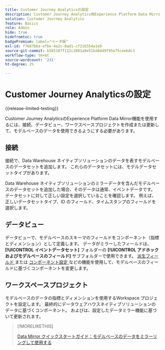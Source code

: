 ```yaml
---
title: Customer Journey Analyticsの設定
description: Customer Journey Analytics用Experience Platform Data MirrorのCustomer Journey Analytics接続、データビュー、プロジェクトを設定する方法について説明します
solution: Customer Journey Analytics
feature: Basics
role: Admin
hide: true
hidefromtoc: true
badgePremium: label="ベータ版"
exl-id: f7687bba-efbe-4a2c-8ad1-cf216554a1e9
source-git-commit: b585187f112c2081a8e51bd84d9f95e75ceebdc3
workflow-type: tm+mt
source-wordcount: '231'
ht-degree: 2%

---
```


# Customer Journey Analyticsの設定

{{release-limited-testing}}

Customer Journey AnalyticsのExperience Platform Data Mirror機能を使用するには、接続、データビュー、ワークスペースプロジェクトを作成または更新して、モデルベースのデータを使用できるようにする必要があります。

## 接続

接続で、Data Warehouse ネイティブソリューションのデータを表すモデルベースのデータセットを追加します。 これらのデータセットには、モデルデータセットタイプがあります。

Data Warehouse ネイティブソリューションのミラーデータを含んだモデルベースのデータセットを追加した場合、そのデータは通常、イベントデータです。 データセットに対して正しい設定を選択していることを確認します。 例えば、正しいデータセットタイプ、ID のフィールド、タイムスタンプのフィールドを選択します。


## データビュー

データビューで、モデルベースのスキーマのフィールドをコンポーネント（指標とディメンション）として定義します。 データがミラーしたフィールドは、**[!UICONTROL イベントデータセット]** フォルダーの **[!UICONTROL アドホックおよびモデルベースのフィールド]** サブフォルダーで使用できます。 [ 派生フィールド ](/help/data-views/derived-fields/derived-fields.md) または [ コンポーネント設定 ](/help/data-views/component-settings/overview.md) などの機能を使用して、モデルベースのフィールドに基づくコンポーネントを変更します。


## ワークスペースプロジェクト

モデルベースのデータの指標とディメンションを使用するWorkspace プロジェクトを設定します。 最終的にデータウェアハウスネイティブソリューションのデータに基づくコンポーネント。 およびは、設定したデータミラー機能に基づいて更新されます。

>[!MORELIKETHIS]
>
>[Data Mirror クイックスタートガイド：モデルベースのデータをミラーリングして使用する ](model-based.md)
>
